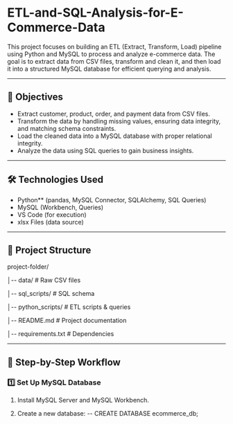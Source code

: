# ETL-and-SQL-Analysis-for-E-Commerce-Data

This project focuses on building an ETL (Extract, Transform, Load) pipeline using Python and MySQL to process and analyze e-commerce data. 
The goal is to extract data from CSV files, transform and clean it, and then load it into a structured MySQL database for efficient querying and analysis.

---
## 🎯 Objectives
 - Extract customer, product, order, and payment data from CSV files.
 - Transform the data by handling missing values, ensuring data integrity, and matching schema constraints.
 - Load the cleaned data into a MySQL database with proper relational integrity.
 - Analyze the data using SQL queries to gain business insights.

---

## 🛠 Technologies Used
- Python** (pandas, MySQL Connector, SQLAlchemy, SQL Queries)
- MySQL (Workbench, Queries)
- VS Code (for execution)
- xlsx Files (data source)

---
## 📂 Project Structure
project-folder/

│-- data/                # Raw CSV files  

│-- sql_scripts/         # SQL schema  

│-- python_scripts/      # ETL scripts & queries 

│-- README.md            # Project documentation  

│-- requirements.txt     # Dependencies  

---

## 🔄 Step-by-Step Workflow
### 1️⃣ Set Up MySQL Database

1. Install MySQL Server and MySQL Workbench.
   
2. Create a new database:
   -- CREATE DATABASE ecommerce_db;


  

